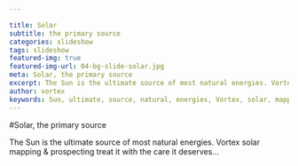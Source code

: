```yaml
---

title: Solar
subtitle: the primary source
categories: slideshow
tags: slideshow
featured-img: true
featured-img-url: 04-bg-slide-solar.jpg
meta: Solar, the primary source
excerpt: The Sun is the ultimate source of most natural energies. Vortex solar mapping & prospecting treat it with the care it deserves...
author: vortex
keywords: Sun, ultimate, source, natural, energies, Vortex, solar, mapping, prospecting, care
---
```


#Solar, the primary source

The Sun is the ultimate source of most natural energies. Vortex solar mapping & prospecting treat it with the care it deserves...
